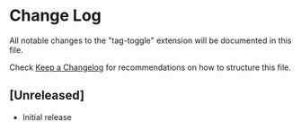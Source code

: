 # Change Log

All notable changes to the "tag-toggle" extension will be documented in this file.

Check [Keep a Changelog](http://keepachangelog.com/) for recommendations on how to structure this file.

## [Unreleased]

- Initial release